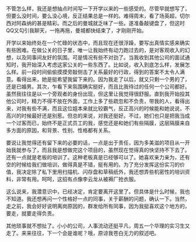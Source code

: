 <p>不管怎么样，我还是想抽点时间写一下开学以来的一些感受的。尽管早就想写了，但要么没时间，要么没心境，反正结果总是一样的。难得周末，看了场英超，切尔西对阿森纳的甚是精彩。而之后的曼城就乏味了一些。遂准备敲键盘了，但这时QQ又勾引我聊天，一拖再拖，曼城都快结束了，才刚刚开始。</p><p>开学以来始终处在一个忙碌的状态中，而且现在还很浮躁，要写出真情实感来确实有些困难。在做公关的日子里，唯一让我始终有动力跑过去的，是对客观收入的幻想，以及同事间友好的氛围。可是情况有些不对劲了。当我收到其他公司的面试通知时，我开始深入考虑这家公关的一些东西了。比如说，收入到底怎么样，发展怎么样。前一段时间偷偷摸摸旁敲侧击了关系最好的行政，得到的答案不太令人满意。看得出来，她是挺希望我留下来的。因为我走了以后，就又只剩一个男的了，还是已婚男。其次，乍看下来氛围确实挺好，而且比我待过的任何一个公司都好。虽然我往往是以一个旁观者的身份出现，但这里让我觉得很舒服。直到我开始投其他公司时，精力不得不放在外面，工作上多了些疏忽和不负责，带我的人，看得出来，对我有些不满，而且这位姐本来就比较霸气，反正高兴的时候能和她说说，不高兴的时候最好还是别惹。但总的来说，对我还挺好。不过，她们也只是把我当成一个过客而已，始终不是正式员工的我，感觉还是和她们有些隔膜，这层隔膜来自多方面的原因，和背景、性别、性格都有关系。</p><p>要说让我觉得还有留下来的必要的话，一点是出于责任，因为多美滋的项目从一开始我就参与了，而且我是想做完这个项目的，虽然现在觉得真的快坚持不下去了。还有一点就是老板的培训了。这种老板真是已经够可以了。她喜欢亲力亲为，还有空的时候给我们做培训，做得真是不错，挺有用的。为了充分发挥这份实习的价值，我决定除了私下里用扫描机、闪存盘和草稿纸外，我还想弄些机密性的培训资料，非常有用。呵呵，这招有点像李云龙从被褥厂抢衣服。</p><p>这么说来，我潜意识中，已经决定，肯定要离开这里了。但具体是什么时候，我也不知道。我还想再问一个性格好一点的同事，关于薪酬的问题，确认一下。当然，走之前，我会好好说明离岗原因的，群发给所有同事，因为我挺喜欢这个地方的，要走，就要走得负责。</p><p>其他琐事就不想扯了。小小的公司，人事流动还挺平凡，周五一个华理的实习生又走了。来来往往，下一个会是谁呢？哦，原谅我苍白无力的叙述吧。</p>